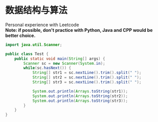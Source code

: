 # 数据结构与算法
 Personal experience with Leetcode  
 **Note: if possible, don't practice with Python, Java and CPP would be better choice.**

```Java
import java.util.Scanner;

public class Test {
	public static void main(String[] args) {
		Scanner sc = new Scanner(System.in);
		while(sc.hasNext()) {
			String[] str1 = sc.nextLine().trim().split(" ");
			String[] str2 = sc.nextLine().trim().split(" ");
			String[] str3 = sc.nextLine().trim().split(" ");

			System.out.println(Arrays.toString(str1));
			System.out.println(Arrays.toString(str2));
			System.out.println(Arrays.toString(str3));
		}
	}
}
```
